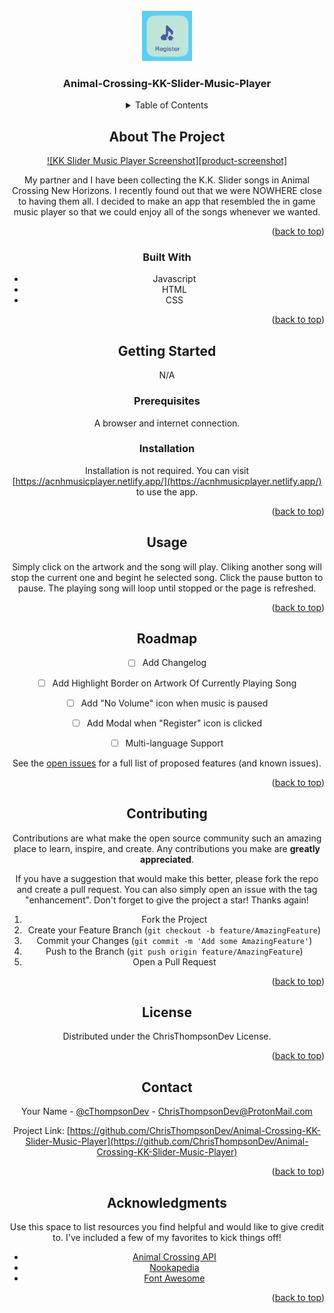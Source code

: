 <div id="top"></div>
<!--
*** Thanks for checking out the Best-README-Template. If you have a suggestion
*** that would make this better, please fork the repo and create a pull request
*** or simply open an issue with the tag "enhancement".
*** Don't forget to give the project a star!
*** Thanks again! Now go create something AMAZING! :D
-->



<!-- PROJECT SHIELDS -->
<!--
*** I'm using markdown "reference style" links for readability.
*** Reference links are enclosed in brackets [ ] instead of parentheses ( ).
*** See the bottom of this document for the declaration of the reference variables
*** for contributors-url, forks-url, etc. This is an optional, concise syntax you may use.
*** https://www.markdownguide.org/basic-syntax/#reference-style-links
-->


<!-- PROJECT LOGO -->
<br />
<div align="center">
  <a href="https://github.com/ChrisThompsonDev/Animal-Crossing-KK-Slider-Music-Player">
    <img src="images/register button.png" alt="Logo" width="80" height="80">
  </a>

  <h3 align="center">Animal-Crossing-KK-Slider-Music-Player</h3>





<!-- TABLE OF CONTENTS -->
<details>
  <summary>Table of Contents</summary>
  <ol>
    <li>
      <a href="#about-the-project">About The Project</a>
      <ul>
        <li><a href="#built-with">Built With</a></li>
      </ul>
    </li>
    <li>
      <a href="#getting-started">Getting Started</a>
      <ul>
        <li><a href="#prerequisites">Prerequisites</a></li>
        <li><a href="#installation">Installation</a></li>
      </ul>
    </li>
    <li><a href="#usage">Usage</a></li>
    <li><a href="#roadmap">Roadmap</a></li>
    <li><a href="#contributing">Contributing</a></li>
    <li><a href="#license">License</a></li>
    <li><a href="#contact">Contact</a></li>
    <li><a href="#acknowledgments">Acknowledgments</a></li>
  </ol>
</details>



<!-- ABOUT THE PROJECT -->
## About The Project

[![KK Slider Music Player Screenshot][product-screenshot]](https://i.imgur.com/Q4YPdOX.png)

My partner and I have been collecting the K.K. Slider songs in Animal Crossing New Horizons. I recently found out that we were NOWHERE close to having them all. I decided to make an app that resembled the in game music player so that we could enjoy all of the songs whenever we wanted. 

<p align="right">(<a href="#top">back to top</a>)</p>



### Built With

* Javascript
* HTML
* CSS

<p align="right">(<a href="#top">back to top</a>)</p>



<!-- GETTING STARTED -->
## Getting Started

N/A

### Prerequisites

A browser and internet connection.

### Installation

Installation is not required. You can visit [https://acnhmusicplayer.netlify.app/](https://acnhmusicplayer.netlify.app/) to use the app.

<p align="right">(<a href="#top">back to top</a>)</p>



<!-- USAGE EXAMPLES -->
## Usage

Simply click on the artwork and the song will play. Cliking another song will stop the current one and begint he selected song. Click the pause button to pause. The playing song will loop until stopped or the page is refreshed.

<p align="right">(<a href="#top">back to top</a>)</p>



<!-- ROADMAP -->
## Roadmap

- [ ] Add Changelog
- [ ] Add Highlight Border on Artwork Of Currently Playing Song
- [ ] Add "No Volume" icon when music is paused
- [ ] Add Modal when "Register" icon is clicked
- [ ] Multi-language Support


See the [open issues](https://github.com/ChrisThompsonDev/Animal-Crossing-KK-Slider-Music-Player/issues) for a full list of proposed features (and known issues).

<p align="right">(<a href="#top">back to top</a>)</p>



<!-- CONTRIBUTING -->
## Contributing

Contributions are what make the open source community such an amazing place to learn, inspire, and create. Any contributions you make are **greatly appreciated**.

If you have a suggestion that would make this better, please fork the repo and create a pull request. You can also simply open an issue with the tag "enhancement".
Don't forget to give the project a star! Thanks again!

1. Fork the Project
2. Create your Feature Branch (`git checkout -b feature/AmazingFeature`)
3. Commit your Changes (`git commit -m 'Add some AmazingFeature'`)
4. Push to the Branch (`git push origin feature/AmazingFeature`)
5. Open a Pull Request

<p align="right">(<a href="#top">back to top</a>)</p>



<!-- LICENSE -->
## License

Distributed under the ChrisThompsonDev License. 

<p align="right">(<a href="#top">back to top</a>)</p>



<!-- CONTACT -->
## Contact

Your Name - [@cThompsonDev](https://twitter.com/cThompsonDev) - ChrisThompsonDev@ProtonMail.com

Project Link: [https://github.com/ChrisThompsonDev/Animal-Crossing-KK-Slider-Music-Player](https://github.com/ChrisThompsonDev/Animal-Crossing-KK-Slider-Music-Player)

<p align="right">(<a href="#top">back to top</a>)</p>



<!-- ACKNOWLEDGMENTS -->
## Acknowledgments

Use this space to list resources you find helpful and would like to give credit to. I've included a few of my favorites to kick things off!

* [Animal Crossing API](https://acnhapi.com/)
* [Nookapedia](https://nookipedia.com/wiki/Main_Page)
* [Font Awesome](https://fontawesome.com)


<p align="right">(<a href="#top">back to top</a>)</p>



<!-- MARKDOWN LINKS & IMAGES -->
<!-- https://www.markdownguide.org/basic-syntax/#reference-style-links -->
<!--[contributors-shield]: https://img.shields.io/github/contributors/othneildrew/Best-README-Template.svg?style=for-the-badge
[contributors-url]: https://github.com/othneildrew/Best-README-Template/graphs/contributors
[forks-shield]: https://img.shields.io/github/forks/othneildrew/Best-README-Template.svg?style=for-the-badge
[forks-url]: https://github.com/othneildrew/Best-README-Template/network/members
[stars-shield]: https://img.shields.io/github/stars/othneildrew/Best-README-Template.svg?style=for-the-badge
[stars-url]: https://github.com/othneildrew/Best-README-Template/stargazers
[issues-shield]: https://img.shields.io/github/issues/othneildrew/Best-README-Template.svg?style=for-the-badge
[issues-url]: https://github.com/othneildrew/Best-README-Template/issues
[license-shield]: https://img.shields.io/github/license/othneildrew/Best-README-Template.svg?style=for-the-badge
[license-url]: https://github.com/othneildrew/Best-README-Template/blob/master/LICENSE.txt
[linkedin-shield]: https://img.shields.io/badge/-LinkedIn-black.svg?style=for-the-badge&logo=linkedin&colorB=555
[linkedin-url]: https://linkedin.com/in/othneildrew
[product-screenshot]: images/screenshot.png
-->
